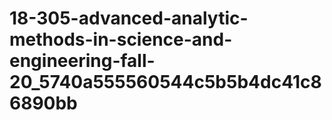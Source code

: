 # 18-305-advanced-analytic-methods-in-science-and-engineering-fall-20_5740a555560544c5b5b4dc41c86890bb